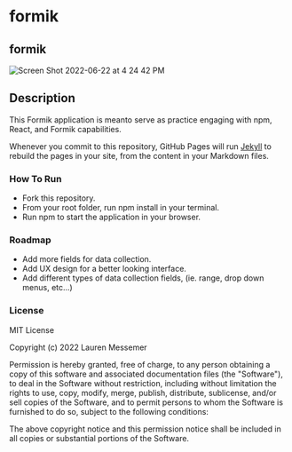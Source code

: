 # formik
## formik

![Screen Shot 2022-06-22 at 4 24 42 PM](https://user-images.githubusercontent.com/70284444/175141262-519e5999-b33c-493f-a363-232bc5a8c200.png)


## Description

This Formik application is meanto serve as practice engaging with npm, React, and Formik capabilities.

Whenever you commit to this repository, GitHub Pages will run [Jekyll](https://jekyllrb.com/) to rebuild the pages in your site, from the content in your Markdown files.

### How To Run

- Fork this repository.
- From your root folder, run npm install in your terminal.
- Run npm to start the application in your browser.

### Roadmap

- Add more fields for data collection.
- Add UX design for a better looking interface.
- Add different types of data collection fields, (ie. range, drop down menus, etc...)

### License

MIT License

Copyright (c) 2022 Lauren Messemer

Permission is hereby granted, free of charge, to any person obtaining a copy of this software and associated documentation files (the "Software"), to deal in the Software without restriction, including without limitation the rights to use, copy, modify, merge, publish, distribute, sublicense, and/or sell copies of the Software, and to permit persons to whom the Software is furnished to do so, subject to the following conditions:

The above copyright notice and this permission notice shall be included in all copies or substantial portions of the Software.
